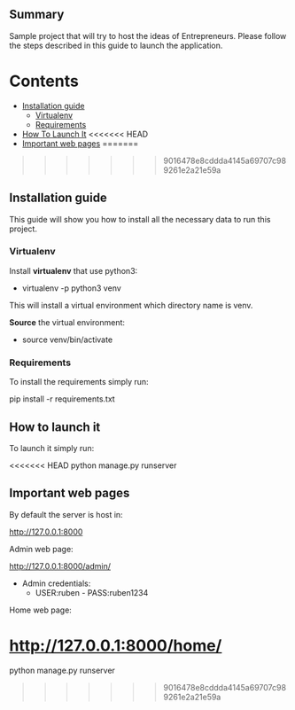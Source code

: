 ## Summary
Sample project that will try to host the ideas of Entrepreneurs.
Please follow the steps described in this guide to launch the 
application.

# Contents
* [Installation guide](#installation-guide)
	* [Virtualenv](#virtualenv)
	* [Requirements](#requirements)
* [How To Launch It](#how-to-launch-it)
<<<<<<< HEAD
* [Important web pages](#important-web-pages)
=======
>>>>>>> 9016478e8cddda4145a69707c989261e2a21e59a

## Installation guide <a name="installation-guide"></a>
This guide will show you how to install all the necessary data to run this project.

### Virtualenv <a name="virtualenv"></a>

Install **virtualenv** that use python3:
* virtualenv -p python3 venv 

This will install a virtual environment which directory name is venv.

**Source** the virtual environment:
* source venv/bin/activate 

### Requirements <a name="requirements"></a>

To install the requirements simply run:  

pip install -r requirements.txt

## How to launch it <a name="how-to-launch-it"></a>

To launch it simply run:  

<<<<<<< HEAD
python manage.py runserver

## Important web pages <a name="important-web-pages"></a>

By default the server is host in:   

http://127.0.0.1:8000

Admin web page:  

http://127.0.0.1:8000/admin/  

* Admin credentials:
    * USER:ruben - PASS:ruben1234

Home web page:   

http://127.0.0.1:8000/home/ 
=======
python manage.py runserver
>>>>>>> 9016478e8cddda4145a69707c989261e2a21e59a
